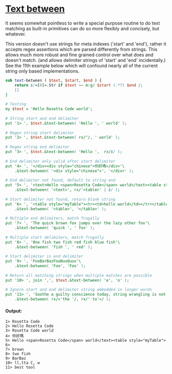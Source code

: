 [1]: https://rosettacode.org/wiki/Text_between

# [Text between][1]

It seems somewhat pointless to write a special purpose routine to do text matching as built-in primitives can do so more flexibly and concisely, but whatever.



This version doesn't use strings for meta indexes ('start' and 'end'), rather it accepts regex assertions which are parsed differently from strings. This allows much more robust and fine grained control over what does and doesn't match. (and allows delimiter strings of 'start' and 'end' incidentally.) See the 11th example below which will confound nearly all of the current string only based implementations.

```perl
sub text-between ( $text, $start, $end ) {
    return $/»[0]».Str if $text ~~ m:g/ $start (.*?) $end /;
    []
}
 
# Testing
my $text = 'Hello Rosetta Code world';
 
# String start and end delimiter
put '1> ', $text.&text-between( 'Hello ', ' world' );
 
# Regex string start delimiter
put '2> ', $text.&text-between( rx/^/, ' world' );
 
# Regex string end delimiter
put '3> ', $text.&text-between( 'Hello ',  rx/$/ );
 
# End delimiter only valid after start delimiter
put '4> ', '</div><div style="chinese">你好嗎</div>'\
    .&text-between( '<div style="chinese">', '</div>' );
 
# End delimiter not found, default to string end
put '5> ', '<text>Hello <span>Rosetta Code</span> world</text><table style="myTable">'\
    .&text-between( '<text>', rx/'<table>' | $/ );
 
# Start delimiter not found, return blank string
put '6> ', '<table style="myTable"><tr><td>hello world</td></tr></table>'\
    .&text-between( '<table>', '</table>' );
 
# Multiple end delimiters, match frugally
put '7> ', 'The quick brown fox jumps over the lazy other fox'\
    .&text-between( 'quick ', ' fox' );
 
# Multiple start delimiters, match frugally
put '8> ', 'One fish two fish red fish blue fish'\
    .&text-between( 'fish ', ' red' );
 
# Start delimiter is end delimiter
put '9> ', 'FooBarBazFooBuxQuux'\
    .&text-between( 'Foo', 'Foo' );
 
# Return all matching strings when multiple matches are possible
put '10> ', join ',', $text.&text-between( 'e', 'o' );
 
# Ignore start and end delimiter string embedded in longer words
put '11> ', 'Soothe a guilty conscience today, string wrangling is not the best tool to use for this job.'\
    .&text-between( rx/«'the '/, rx/' to'»/ );
```

#### Output:
```
1> Rosetta Code
2> Hello Rosetta Code
3> Rosetta Code world
4> 你好嗎
5> Hello <span>Rosetta Code</span> world</text><table style="myTable">
6> 
7> brown
8> two fish
9> BarBaz
10> ll,tta C, w
11> best tool
```